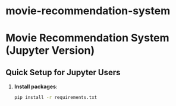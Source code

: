 # movie-recommendation-system
#  Movie Recommendation System (Jupyter Version)

##  Quick Setup for Jupyter Users

1. **Install packages**:
   ```bash
   pip install -r requirements.txt
